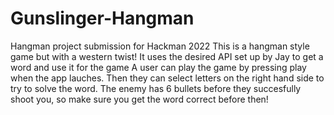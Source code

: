 # Gunslinger-Hangman
Hangman project submission for Hackman 2022
This is a hangman style game but with a western twist!
It uses the desired API set up by Jay to get a word and use it for the game
A user can play the game by pressing play when the app lauches. 
Then they can select letters on the right hand side to try to solve the word.
The enemy has 6 bullets before they succesfully shoot you, so make sure you get the word correct before then!

